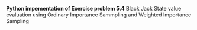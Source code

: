 **Python impementation of Exercise problem 5.4**
Black Jack State value evaluation using Ordinary Importance Sammpling and Weighted Importance Sampling
